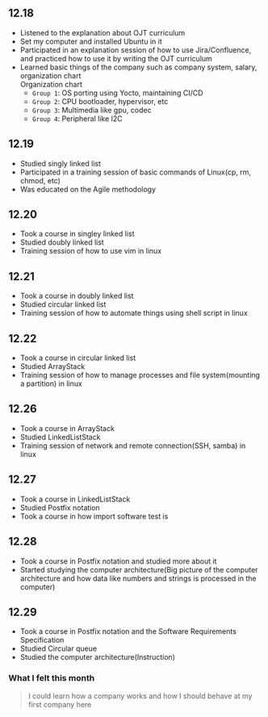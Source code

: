 ## 12.18
- Listened to the explanation about OJT curriculum
- Set my computer and installed Ubuntu in it
- Participated in an explanation session of how to use Jira/Confluence, and practiced how to use it by writing the OJT curriculum
- Learned basic things of the company such as company system, salary, organization chart<br>
  Organization chart
  - `Group 1`: OS porting using Yocto, maintaining CI/CD
  - `Group 2`: CPU bootloader, hypervisor, etc
  - `Group 3`: Multimedia like gpu, codec
  - `Group 4`: Peripheral like I2C
## 12.19
- Studied singly linked list
- Participated in a training session of basic commands of Linux(cp, rm, chmod, etc)
- Was educated on the Agile methodology
## 12.20
- Took a course in singley linked list
- Studied doubly linked list
- Training session of how to use vim in linux
## 12.21
- Took a course in doubly linked list
- Studied circular linked list
- Training session of how to automate things using shell script in linux
## 12.22
- Took a course in circular linked list
- Studied ArrayStack
- Training session of how to manage processes and file system(mounting a partition) in linux

## 12.26
- Took a course in ArrayStack
- Studied LinkedListStack
- Training session of network and remote connection(SSH, samba) in linux
## 12.27
- Took a course in LinkedListStack
- Studied Postfix notation
- Took a course in how import software test is
## 12.28
- Took a course in Postfix notation and studied more about it
- Started studying the computer architecture(Big picture of the computer architecture and how data like numbers and strings is processed in the computer)
## 12.29
- Took a course in Postfix notation and the Software Requirements Specification
- Studied Circular queue
- Studied the computer architecture(Instruction)

### What I felt this month
>I could learn how a company works and how I should behave at my first company here
